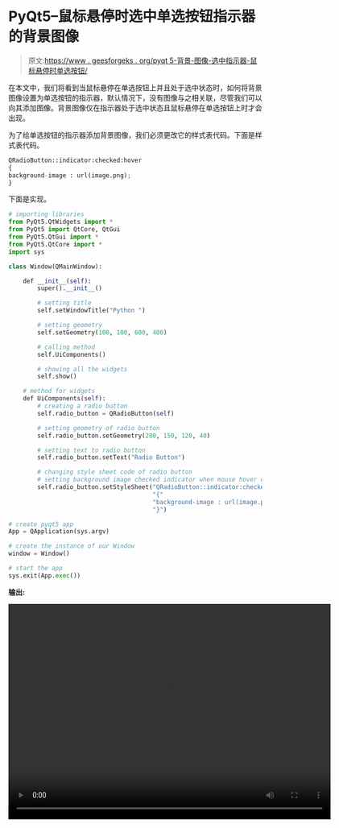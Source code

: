 # PyQt5–鼠标悬停时选中单选按钮指示器的背景图像

> 原文:[https://www . geesforgeks . org/pyqt 5-背景-图像-选中指示器-鼠标悬停时单选按钮/](https://www.geeksforgeeks.org/pyqt5-background-image-to-indicator-of-checked-radio-button-when-mouse-hover/)

在本文中，我们将看到当鼠标悬停在单选按钮上并且处于选中状态时，如何将背景图像设置为单选按钮的指示器，默认情况下，没有图像与之相关联，尽管我们可以向其添加图像。背景图像仅在指示器处于选中状态且鼠标悬停在单选按钮上时才会出现。

为了给单选按钮的指示器添加背景图像，我们必须更改它的样式表代码。下面是样式表代码。

```py
QRadioButton::indicator:checked:hover
{
background-image : url(image.png);
}

```

下面是实现。

```py
# importing libraries
from PyQt5.QtWidgets import * 
from PyQt5 import QtCore, QtGui
from PyQt5.QtGui import * 
from PyQt5.QtCore import * 
import sys

class Window(QMainWindow):

    def __init__(self):
        super().__init__()

        # setting title
        self.setWindowTitle("Python ")

        # setting geometry
        self.setGeometry(100, 100, 600, 400)

        # calling method
        self.UiComponents()

        # showing all the widgets
        self.show()

    # method for widgets
    def UiComponents(self):
        # creating a radio button
        self.radio_button = QRadioButton(self)

        # setting geometry of radio button
        self.radio_button.setGeometry(200, 150, 120, 40)

        # setting text to radio button
        self.radio_button.setText("Radio Button")

        # changing style sheet code of radio button
        # setting background image checked indicator when mouse hover over it
        self.radio_button.setStyleSheet("QRadioButton::indicator:checked:hover"
                                        "{"
                                        "background-image : url(image.png);"
                                        "}")

# create pyqt5 app
App = QApplication(sys.argv)

# create the instance of our Window
window = Window()

# start the app
sys.exit(App.exec())
```

**输出:**

<video class="wp-video-shortcode" id="video-395739-1" width="640" height="428" preload="metadata" controls=""><source type="video/mp4" src="https://media.geeksforgeeks.org/wp-content/uploads/20200408002237/Python-08-04-2020-00_21_27.mp4?_=1">[https://media.geeksforgeeks.org/wp-content/uploads/20200408002237/Python-08-04-2020-00_21_27.mp4](https://media.geeksforgeeks.org/wp-content/uploads/20200408002237/Python-08-04-2020-00_21_27.mp4)</video>